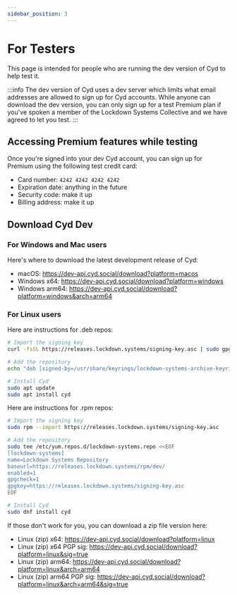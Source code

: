 ```yaml
---
sidebar_position: 3
---
```


# For Testers

This page is intended for people who are running the dev version of Cyd to help test it.

:::info
The dev version of Cyd uses a dev server which limits what email addresses are allowed to sign up for Cyd accounts. While anyone can download the dev version, you can only sign up for a test Premium plan if you've spoken a member of the Lockdown Systems Collective and we have agreed to let you test.
:::

## Accessing Premium features while testing

Once you're signed into your dev Cyd account, you can sign up for Premium using the following test credit card:

- Card number: `4242 4242 4242 4242`
- Expiration date: anything in the future
- Security code: make it up
- Billing address: make it up

## Download Cyd Dev

### For Windows and Mac users

Here's where to download the latest development release of Cyd:

- macOS: https://dev-api.cyd.social/download?platform=macos
- Windows x64: https://dev-api.cyd.social/download?platform=windows
- Windows arm64: https://dev-api.cyd.social/download?platform=windows&arch=arm64

### For Linux users

Here are instructions for .deb repos:

```sh
# Import the signing key
curl -fsSL https://releases.lockdown.systems/signing-key.asc | sudo gpg --dearmor -o /usr/share/keyrings/lockdown-systems-archive-keyring.gpg

# Add the repository
echo "deb [signed-by=/usr/share/keyrings/lockdown-systems-archive-keyring.gpg] https://releases.lockdown.systems/debian/ dev main" | sudo tee /etc/apt/sources.list.d/lockdown-systems.list

# Install Cyd
sudo apt update
sudo apt install cyd
```

Here are instructions for .rpm repos:

```sh
# Import the signing key
sudo rpm --import https://releases.lockdown.systems/signing-key.asc

# Add the repository
sudo tee /etc/yum.repos.d/lockdown-systems.repo <<EOF
[lockdown-systems]
name=Lockdown Systems Repository
baseurl=https://releases.lockdown.systems/rpm/dev/
enabled=1
gpgcheck=1
gpgkey=https://releases.lockdown.systems/signing-key.asc
EOF

# Install Cyd
sudo dnf install cyd
```

If those don't work for you, you can download a zip file version here:

- Linux (zip) x64: https://dev-api.cyd.social/download?platform=linux
- Linux (zip) x64 PGP sig: https://dev-api.cyd.social/download?platform=linux&sig=true
- Linux (zip) arm64: https://dev-api.cyd.social/download?platform=linux&arch=arm64
- Linux (zip) arm64 PGP sig: https://dev-api.cyd.social/download?platform=linux&arch=arm64&sig=true
